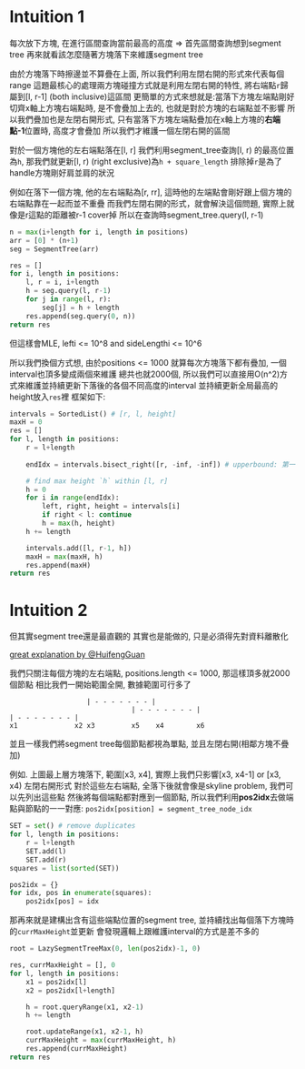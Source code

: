 # Intuition 1

每次放下方塊, 在進行區間查詢當前最高的高度 => 首先區間查詢想到segment tree
再來就看該怎麼隨著方塊落下來維護segment tree

由於方塊落下時擦邊並不算疊在上面, 所以我們利用左閉右開的形式來代表每個range
這題最核心的處理兩方塊碰撞方式就是利用左閉右開的特性, 將右端點`r`歸屬到[l, r-1] (both inclusive)這區間
更簡單的方式來想就是:當落下方塊左端點剛好切齊x軸上方塊右端點時, 是不會疊加上去的, 也就是對於方塊的右端點並不影響
所以我們疊加也是左閉右開形式, 只有當落下方塊左端點疊加在x軸上方塊的**右端點-1**位置時, 高度才會疊加
所以我們才維護一個左閉右開的區間

對於一個方塊他的左右端點落在[l, r]
我們利用segment_tree查詢[l, r) 的最高位置為`h`, 那我們就更新[l, r) (right exclusive)為`h + square_length`
排除掉`r`是為了handle方塊剛好肩並肩的狀況

例如在落下一個方塊, 他的左右端點為[r, rr], 這時他的左端點會剛好跟上個方塊的右端點靠在一起而並不重疊
而我們左閉右開的形式，就會解決這個問題, 實際上就像是r這點的距離被r-1 cover掉
所以在查詢時segment_tree.query(l, r-1)

```py
n = max(i+length for i, length in positions)
arr = [0] * (n+1)
seg = SegmentTree(arr)

res = []
for i, length in positions:
    l, r = i, i+length
    h = seg.query(l, r-1)
    for j in range(l, r):
        seg[j] = h + length
    res.append(seg.query(0, n))
return res
```

但這樣會MLE, lefti <= 10^8 and sideLengthi <= 10^6

所以我們換個方式想, 由於positions <= 1000
就算每次方塊落下都有疊加, 一個interval也頂多變成兩個來維護
總共也就2000個, 所以我們可以直接用O(n^2)方式來維護並持續更新下落後的各個不同高度的interval
並持續更新全局最高的height放入`res`裡
框架如下:

```py
intervals = SortedList() # [r, l, height]
maxH = 0
res = []
for l, length in positions:
    r = l+length
    
    endIdx = intervals.bisect_right([r, -inf, -inf]) # upperbound: 第一個大於`r`位置的interval

    # find max height `h` within [l, r]
    h = 0
    for i in range(endIdx):
        left, right, height = intervals[i]
        if right < l: continue
        h = max(h, height)
    h += length

    intervals.add([l, r-1, h])
    maxH = max(maxH, h)
    res.append(maxH)
return res
```

# Intuition 2

但其實segment tree還是最直觀的
其實也是能做的, 只是必須得先對資料離散化

[great explanation by @HuifengGuan](https://www.youtube.com/watch?v=d7kSgkC32uY&ab_channel=HuifengGuan)

我們只關注每個方塊的左右端點, positions.length <= 1000, 那這樣頂多就2000個節點
相比我們一開始範圍全開, 數據範圍可行多了

```
                   | - - - - - - - |
                              | - - - - - - - |
| - - - - - - - |
x1              x2 x3         x5    x4        x6
```

並且一樣我們將segment tree每個節點都視為單點, 並且左閉右開(相鄰方塊不疊加)

例如. 上圖最上層方塊落下, 範圍[x3, x4], 實際上我們只影響[x3, x4-1] or [x3, x4) 左閉右開形式
對於這些左右端點, 全落下後就會像是skyline problem, 我們可以先列出這些點
然後將每個端點都對應到一個節點, 所以我們利用**pos2idx**去做端點與節點的一一對應: `pos2idx[position] = segment_tree_node_idx`

```py
SET = set() # remove duplicates
for l, length in positions:
    r = l+length
    SET.add(l)
    SET.add(r)
squares = list(sorted(SET))

pos2idx = {}
for idx, pos in enumerate(squares):
    pos2idx[pos] = idx
```

那再來就是建構出含有這些端點位置的segment tree, 並持續找出每個落下方塊時的`currMaxHeight`並更新
會發現邏輯上跟維護interval的方式是差不多的

```py
root = LazySegmentTreeMax(0, len(pos2idx)-1, 0)

res, currMaxHeight = [], 0
for l, length in positions:
    x1 = pos2idx[l]
    x2 = pos2idx[l+length]

    h = root.queryRange(x1, x2-1)
    h += length

    root.updateRange(x1, x2-1, h)
    currMaxHeight = max(currMaxHeight, h)
    res.append(currMaxHeight)
return res
```